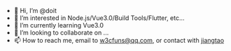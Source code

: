 - 👋 Hi, I’m @doit
- 👀 I’m interested in Node.js/Vue3.0/Build Tools/Flutter, etc...
- 🌱 I’m currently learning Vue3.0
- 💞️ I’m looking to collaborate on ...
- 📫 How to reach me, email to [w3cfuns@qq.com](mailto:w3cfuns@qq.com), or contact with [jiangtao](https://github.com/jiangtao)

<!---
doit/doit is a ✨ special ✨ repository because its `README.md` (this file) appears on your GitHub profile.
You can click the Preview link to take a look at your changes.
--->
